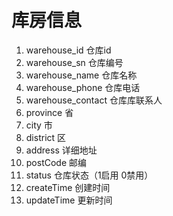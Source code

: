 # 库房信息

1. warehouse_id  仓库id
2. warehouse_sn  仓库编号
3. warehouse_name  仓库名称
4. warehouse_phone  仓库电话
5. warehouse_contact  仓库库联系人
6. province   省
7. city   市
8. district   区
9. address   详细地址
9. postCode   邮编
9. status   仓库状态（1启用 0禁用）
9. createTime   创建时间
9. updateTime   更新时间

